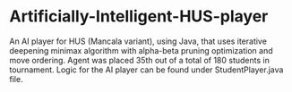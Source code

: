 # Artificially-Intelligent-HUS-player
An AI player for HUS (Mancala variant), using Java, that uses iterative deepening minimax algorithm with alpha-beta pruning optimization and move ordering. Agent was placed 35th out of a total of 180 students in tournament. Logic for the AI player can be found under StudentPlayer.java file.
